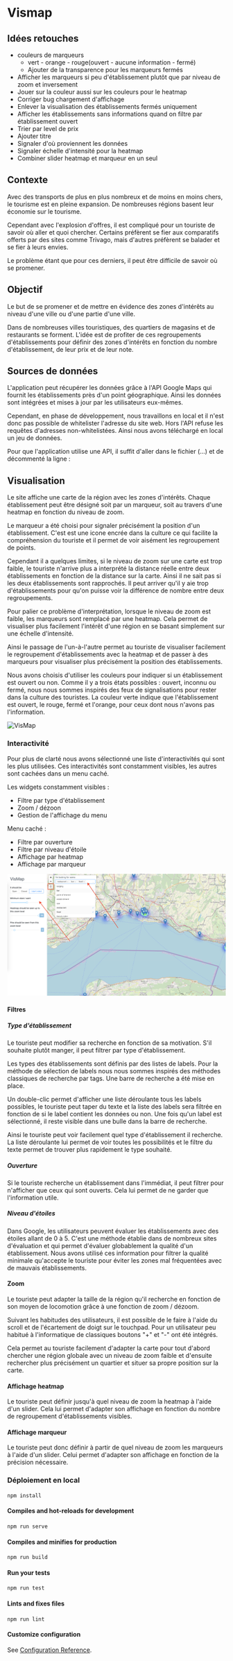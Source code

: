# Vismap

## Idées retouches
- couleurs de marqueurs
  - vert - orange - rouge(ouvert - aucune information - fermé)
  - Ajouter de la transparence pour les marqueurs fermés
- Afficher les marqueurs si peu d'établissement plutôt que par niveau de zoom et inversement
- Jouer sur la couleur aussi sur les couleurs pour le heatmap
- Corriger bug chargement d'affichage
- Enlever la visualisation des établissements fermés uniquement
- Afficher les établissements sans informations quand on filtre par établissement ouvert
- Trier par level de prix
- Ajouter titre
- Signaler d'où proviennent les données
- Signaler échelle d'intensité pour la heatmap
- Combiner slider heatmap et marqueur en un seul

## Contexte
Avec des transports de plus en plus nombreux et de moins en moins chers, le tourisme est en pleine expansion. De nombreuses régions basent leur économie sur le tourisme.

Cependant avec l'explosion d'offres, il est compliqué pour un touriste de savoir où aller et quoi chercher. Certains préfèrent se fier aux comparatifs offerts par des sites comme Trivago, mais d'autres préfèrent se balader et se fier à leurs envies.

Le problème étant que pour ces derniers, il peut être difficile de savoir où se promener.

## Objectif
Le but de se promener et de mettre en évidence des zones d'intérêts au niveau d'une ville ou d'une partie d'une ville.

Dans de nombreuses villes touristiques, des quartiers de magasins et de restaurants se forment. L'idée est de profiter de ces regroupements d'établissements pour définir des zones d'intérêts en fonction du nombre d'établissement, de leur prix et de leur note.

## Sources de données
L'application peut récupérer les données grâce à l'API Google Maps qui fournit les établissements près d'un point géographique. Ainsi les données sont intégrées et mises à jour par les utilisateurs eux-mêmes.

Cependant, en phase de développement, nous travaillons en local et il n'est donc pas possible de whitelister l'adresse du site web. Hors l'API refuse les requêtes d'adresses non-whitelistées. Ainsi nous avons téléchargé en local un jeu de données.

Pour que l'application utilise une API, il suffit d'aller dans le fichier (...) et de décommenté la ligne :

## Visualisation
Le site affiche une carte de la région avec les zones d'intérêts. Chaque établissement peut être désigné soit par un marqueur, soit au travers d'une heatmap en fonction du niveau de zoom.

Le marqueur a été choisi pour signaler précisément la position d'un établissement. C'est est une icone encrée dans la culture ce qui facilite la compréhension du touriste et il permet de voir aisément les regroupement de points.

Cependant il a quelques limites, si le niveau de zoom sur une carte est trop faible, le touriste n'arrive plus a interprété la distance réelle entre deux établissements en fonction de la distance sur la carte. Ainsi il ne sait pas si les deux établissements sont rapprochés. Il peut arriver qu'il y aie trop d'établissements pour qu'on puisse voir la différence de nombre entre deux regroupements.

Pour palier ce problème d'interprétation, lorsque le niveau de zoom est faible, les marqueurs sont remplacé par une heatmap. Cela permet de visualiser plus facilement l'intérêt d'une région en se basant simplement sur une échelle d'intensité.

Ainsi le passage de l'un-à-l'autre permet au touriste de visualiser facilement le regroupement d'établissements avec la heatmap et de passer à des marqueurs pour visualiser plus précisément la position des établissements.

Nous avons choisis d'utiliser les couleurs pour indiquer si un établissement est ouvert ou non. Comme il y a trois états possibles : ouvert, inconnu ou fermé, nous nous sommes inspirés des feux de signalisations pour rester dans la culture des touristes. La couleur verte indique que l'établissement est ouvert, le rouge, fermé et l'orange, pour ceux dont nous n'avons pas l'information.

![VisMap](img/vismap.png)

### Interactivité
Pour plus de clarté nous avons sélectionné une liste d'interactivités qui sont les plus utilisées. Ces interactivités sont constamment visibles, les autres sont cachées dans un menu caché.

Les widgets constamment visibles :
- Filtre par type d'établissement
- Zoom / dézoon
- Gestion de l'affichage du menu

Menu caché :
- Filtre par ouverture
- Filtre par niveau d'étoile
- Affichage par heatmap
- Affichage par marqueur

![Filtre](img/filter.png)
#### Filtres

##### Type d'établissement
Le touriste peut modifier sa recherche en fonction de sa motivation. S'il souhaite plutôt manger, il peut filtrer par type d'établissement.

Les types des établissements sont définis par des listes de labels. Pour la méthode de sélection de labels nous nous sommes inspirés des méthodes classiques de recherche par tags. Une barre de recherche a été mise en place.

Un double-clic permet d'afficher une liste déroulante tous les labels possibles, le touriste peut taper du texte et la liste des labels sera filtrée en fonction de si le label contient les données ou non. Une fois qu'un label est sélectionné, il reste visible dans une bulle dans la barre de recherche.

Ainsi le touriste peut voir facilement quel type d'établissement il recherche. La liste déroulante lui permet de voir toutes les possibilités et le filtre du texte permet de trouver plus rapidement le type souhaité.

##### Ouverture
Si le touriste recherche un établissement dans l'immédiat, il peut filtrer pour n'afficher que ceux qui sont ouverts. Cela lui permet de ne garder que l'information utile.

##### Niveau d'étoiles
Dans Google, les utilisateurs peuvent évaluer les établissements avec des étoiles allant de 0 à 5. C'est une méthode établie dans de nombreux sites d'évaluation et qui permet d'évaluer globablement la qualité d'un établissement. Nous avons utilisé ces information pour filtrer la qualité minimale qu'accepte le touriste pour éviter les zones mal fréquentées avec de mauvais établissements.

#### Zoom
Le touriste peut adapter la taille de la région qu'il recherche en fonction de son moyen de locomotion grâce à une fonction de zoom / dézoom.

Suivant les habitudes des utilisateurs, il est possible de le faire à l'aide du scroll et de l'écartement de doigt sur le touchpad. Pour un utilisateur peu habitué à l'informatique de classiques boutons "+" et "-" ont été intégrés.

Cela permet au touriste facilement d'adapter la carte pour tout d'abord chercher une région globale avec un niveau de zoom faible et d'ensuite rechercher plus précisément un quartier et situer sa propre position sur la carte.

#### Affichage heatmap
Le touriste peut définir jusqu'à quel niveau de zoom la heatmap à l'aide d'un slider. Cela lui permet d'adapter son affichage en fonction du nombre de regroupement d'établissements visibles.

#### Affichage marqueur
Le touriste peut donc définir à partir de quel niveau de zoom les marqueurs à l'aide d'un slider. Celui permet d'adapter son affichage en fonction de la précision nécessaire.

### Déploiement en local
```
npm install
```

#### Compiles and hot-reloads for development
```
npm run serve
```

#### Compiles and minifies for production
```
npm run build
```

#### Run your tests
```
npm run test
```

#### Lints and fixes files
```
npm run lint
```

#### Customize configuration
See [Configuration Reference](https://cli.vuejs.org/config/).

